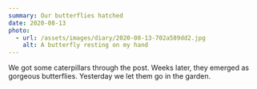 ```yaml
---
summary: Our butterflies hatched
date: 2020-08-13
photo:
  - url: /assets/images/diary/2020-08-13-702a589dd2.jpg
    alt: A butterfly resting on my hand
---
```

We got some caterpillars through the post. Weeks later, they emerged as gorgeous butterflies. Yesterday we let them go in the garden.